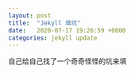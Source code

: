 ```yaml
---
layout: post
title:  "Jekyll 填坑"
date:   2020-07-17 19:26:59 +0800
categories: jekyll update
---
```


自己给自己找了一个奇奇怪怪的坑来填